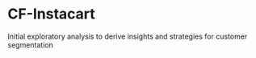 # CF-Instacart
Initial exploratory analysis to derive insights and strategies for customer segmentation
